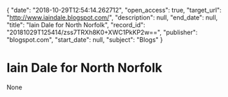 {
  "date": "2018-10-29T12:54:14.262712", 
  "open_access": true, 
  "target_url": "http://www.iaindale.blogspot.com/", 
  "description": null, 
  "end_date": null, 
  "title": "Iain Dale for North Norfolk", 
  "record_id": "20181029T125414/zss7TRXh8K0+XWC1PkKP2w==", 
  "publisher": "blogspot.com", 
  "start_date": null, 
  "subject": "Blogs"
}

# Iain Dale for North Norfolk

None